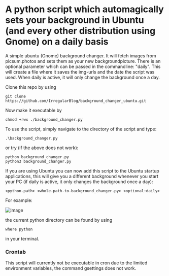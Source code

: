 # A python script which automagically sets your background in Ubuntu (and every other distribution using Gnome) on a daily basis
A simple ubuntu (Gnome) background changer. It will fetch images from picsum.photos and sets them as your new backgroundpicture. There is an optional parameter which can be passed in the commandline: "daily". This will create a file where it saves the img-urls and the date the script was used. When daily is active, it will only change the background once a day.

Clone this repo by using
```
git clone https://github.com/IrregularBlog/background_changer_ubuntu.git
```

Now make it executable by

```
chmod +rwx ./background_changer.py
```

To use the script, simply navigate to the directory of the script and type:

```
.\background_changer.py
```

or try (if the above does not work):
```
python background_changer.py
python3 background_changer.py  
```

If you are using Ubuntu you can now add this script to the Ubuntu startup applications, this will give you a different background whenever you start your PC (if daily is active, it only changes the background once a day):

```
<python-path> <whole-path-to-background_changer.py> <optional:daily>
```
For example:

![image](https://github.com/IrregularBlog/background_changer_ubuntu/assets/27814043/6dbc0d3e-7574-4a9a-8f87-9bc7536cec61)

the current python directory can be found by using
```
where python
```
in your terminal.

### Crontab
This script will currently not be executable in cron due to the limited environment variables, the command gsettings does not work.
